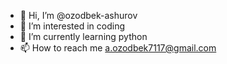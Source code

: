 - 👋 Hi, I’m @ozodbek-ashurov
- 👀 I’m interested in coding
- 🌱 I’m currently learning python
- 📫 How to reach me a.ozodbek7117@gmail.com

<!---
ozodbek-ashurov/ozodbek-ashurov is a ✨ special ✨ repository because its `README.md` (this file) appears on your GitHub profile.
You can click the Preview link to take a look at your changes.
--->
